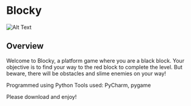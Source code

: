 # Blocky
![Alt Text](https://github.com/GrandpaBear/Blocky/tree/master/img/Blocky.gif)

## Overview
Welcome to Blocky, a platform game where you are a black block.
Your objective is to find your way to the red block to complete the level. 
But beware, there will be obstacles and slime enemies on your way!

Programmed using Python
Tools used: PyCharm, pygame

Please download and enjoy!
